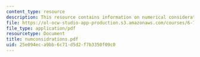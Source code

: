 ```yaml
---
content_type: resource
description: This resource contains information on numerical considerations.
file: https://ol-ocw-studio-app-production.s3.amazonaws.com/courses/6-728-applied-quantum-and-statistical-physics-fall-2006/25e094eca9bb6c71d5d2f7b3350f09c0_numconsidrations.pdf
file_type: application/pdf
resourcetype: Document
title: numconsidrations.pdf
uid: 25e094ec-a9bb-6c71-d5d2-f7b3350f09c0
---
```

